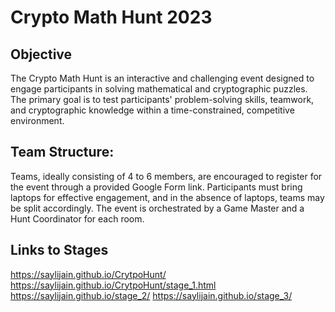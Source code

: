 # Crypto Math Hunt 2023

## Objective
The Crypto Math Hunt is an interactive and challenging event designed to engage participants in solving mathematical and cryptographic puzzles. The primary goal is to test participants' problem-solving skills, teamwork, and cryptographic knowledge within a time-constrained, competitive environment.

## Team Structure:
Teams, ideally consisting of 4 to 6 members, are encouraged to register for the event through a provided Google Form link. Participants must bring laptops for effective engagement, and in the absence of laptops, teams may be split accordingly. The event is orchestrated by a Game Master and a Hunt Coordinator for each room.

## Links to Stages

https://saylijain.github.io/CrytpoHunt/
https://saylijain.github.io/CrytpoHunt/stage_1.html
https://saylijain.github.io/stage_2/
https://saylijain.github.io/stage_3/



